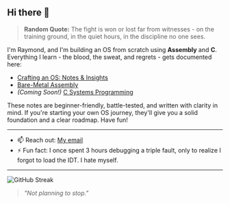 ## Hi there 👋

> **Random Quote:** The fight is won or lost far from witnesses - on the training ground, in the quiet hours, in the discipline no one sees.

I'm Raymond, and I'm building an OS from scratch using **Assembly** and **C**.
Everything I learn - the blood, the sweat, and regrets - gets documented here:

+ [Crafting an OS: Notes & Insights](https://github.com/brogrammer232/Crafting-an-OS-Notes-and-Insights)
+ [Bare-Metal Assembly](https://github.com/brogrammer232/Bare-Metal-Assembly)
+ *(Coming Soon!)* [C Systems Programming](#)

These notes are beginner-friendly, battle-tested, and written with clarity in mind. If you're starting your own OS journey, they'll give you a solid foundation and a clear roadmap. Have fun!

---

- 📫 Reach out: [My email](mailto:raymondmwaura232@gmail.com)
- ⚡ Fun fact: I once spent 3 hours debugging a triple fault, only to realize I forgot to load the IDT. I hate myself.

---

![GitHub Streak](https://github-readme-streak-stats.herokuapp.com/?user=brogrammer232&theme=github-dark&hide_border=true)

> *"Not planning to stop."*
